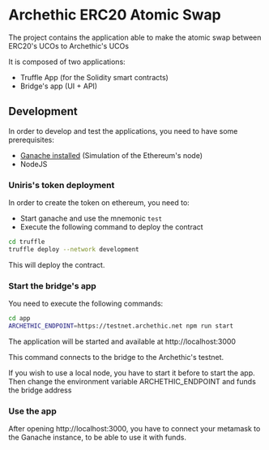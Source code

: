 # Archethic ERC20 Atomic Swap

The project contains the application able to make the atomic swap between ERC20's UCOs to Archethic's UCOs

It is composed of two applications:

- Truffle App (for the Solidity smart contracts)
- Bridge's app (UI + API)

## Development

In order to develop and test the applications, you need to have some prerequisites:

- [Ganache installed](https://trufflesuite.com/ganache/) (Simulation of the Ethereum's node)
- NodeJS

### Uniris's token deployment

In order to create the token on ethereum, you need to:

- Start ganache and use the mnemonic `test`
- Execute the following command to deploy the contract

```bash
cd truffle
truffle deploy --network development
```

This will deploy the contract.

### Start the bridge's app

You need to execute the following commands:

```bash
cd app
ARCHETHIC_ENDPOINT=https://testnet.archethic.net npm run start
```

The application will be started and available at http://localhost:3000

This command connects to the bridge to the Archethic's testnet.

If you wish to use a local node, you have to start it before to start the app.
Then change the environment variable ARCHETHIC_ENDPOINT and funds the bridge address

### Use the app

After opening http://localhost:3000, you have to connect your metamask to the Ganache instance, to be able to use it with funds.

